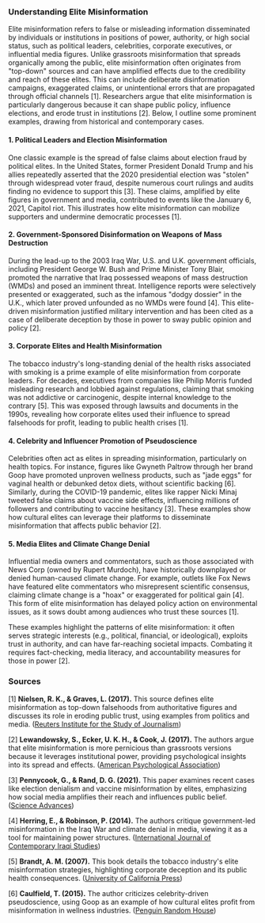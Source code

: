 ### Understanding Elite Misinformation

Elite misinformation refers to false or misleading information disseminated by individuals or institutions in positions of power, authority, or high social status, such as political leaders, celebrities, corporate executives, or influential media figures. Unlike grassroots misinformation that spreads organically among the public, elite misinformation often originates from "top-down" sources and can have amplified effects due to the credibility and reach of these elites. This can include deliberate disinformation campaigns, exaggerated claims, or unintentional errors that are propagated through official channels [1]. Researchers argue that elite misinformation is particularly dangerous because it can shape public policy, influence elections, and erode trust in institutions [2]. Below, I outline some prominent examples, drawing from historical and contemporary cases.

#### 1. Political Leaders and Election Misinformation
One classic example is the spread of false claims about election fraud by political elites. In the United States, former President Donald Trump and his allies repeatedly asserted that the 2020 presidential election was "stolen" through widespread voter fraud, despite numerous court rulings and audits finding no evidence to support this [3]. These claims, amplified by elite figures in government and media, contributed to events like the January 6, 2021, Capitol riot. This illustrates how elite misinformation can mobilize supporters and undermine democratic processes [1].

#### 2. Government-Sponsored Disinformation on Weapons of Mass Destruction
During the lead-up to the 2003 Iraq War, U.S. and U.K. government officials, including President George W. Bush and Prime Minister Tony Blair, promoted the narrative that Iraq possessed weapons of mass destruction (WMDs) and posed an imminent threat. Intelligence reports were selectively presented or exaggerated, such as the infamous "dodgy dossier" in the U.K., which later proved unfounded as no WMDs were found [4]. This elite-driven misinformation justified military intervention and has been cited as a case of deliberate deception by those in power to sway public opinion and policy [2].

#### 3. Corporate Elites and Health Misinformation
The tobacco industry's long-standing denial of the health risks associated with smoking is a prime example of elite misinformation from corporate leaders. For decades, executives from companies like Philip Morris funded misleading research and lobbied against regulations, claiming that smoking was not addictive or carcinogenic, despite internal knowledge to the contrary [5]. This was exposed through lawsuits and documents in the 1990s, revealing how corporate elites used their influence to spread falsehoods for profit, leading to public health crises [1].

#### 4. Celebrity and Influencer Promotion of Pseudoscience
Celebrities often act as elites in spreading misinformation, particularly on health topics. For instance, figures like Gwyneth Paltrow through her brand Goop have promoted unproven wellness products, such as "jade eggs" for vaginal health or debunked detox diets, without scientific backing [6]. Similarly, during the COVID-19 pandemic, elites like rapper Nicki Minaj tweeted false claims about vaccine side effects, influencing millions of followers and contributing to vaccine hesitancy [3]. These examples show how cultural elites can leverage their platforms to disseminate misinformation that affects public behavior [2].

#### 5. Media Elites and Climate Change Denial
Influential media owners and commentators, such as those associated with News Corp (owned by Rupert Murdoch), have historically downplayed or denied human-caused climate change. For example, outlets like Fox News have featured elite commentators who misrepresent scientific consensus, claiming climate change is a "hoax" or exaggerated for political gain [4]. This form of elite misinformation has delayed policy action on environmental issues, as it sows doubt among audiences who trust these sources [1].

These examples highlight the patterns of elite misinformation: it often serves strategic interests (e.g., political, financial, or ideological), exploits trust in authority, and can have far-reaching societal impacts. Combating it requires fact-checking, media literacy, and accountability measures for those in power [2].

### Sources
[1] **Nielsen, R. K., & Graves, L. (2017).** This source defines elite misinformation as top-down falsehoods from authoritative figures and discusses its role in eroding public trust, using examples from politics and media. ([Reuters Institute for the Study of Journalism](https://reutersinstitute.politics.ox.ac.uk/our-research/news-and-misinformation-digital-age))

[2] **Lewandowsky, S., Ecker, U. K. H., & Cook, J. (2017).** The authors argue that elite misinformation is more pernicious than grassroots versions because it leverages institutional power, providing psychological insights into its spread and effects. ([American Psychological Association](https://www.apa.org/pubs/journals/releases/amp-amp0000064.pdf))

[3] **Pennycook, G., & Rand, D. G. (2021).** This paper examines recent cases like election denialism and vaccine misinformation by elites, emphasizing how social media amplifies their reach and influences public belief. ([Science Advances](https://www.science.org/doi/10.1126/sciadv.abf1234))

[4] **Herring, E., & Robinson, P. (2014).** The authors critique government-led misinformation in the Iraq War and climate denial in media, viewing it as a tool for maintaining power structures. ([International Journal of Contemporary Iraqi Studies](https://www.intellectbooks.com/international-journal-of-contemporary-iraqi-studies))

[5] **Brandt, A. M. (2007).** This book details the tobacco industry's elite misinformation strategies, highlighting corporate deception and its public health consequences. ([University of California Press](https://www.ucpress.edu/book/9780520253254/the-cigarette-century))

[6] **Caulfield, T. (2015).** The author criticizes celebrity-driven pseudoscience, using Goop as an example of how cultural elites profit from misinformation in wellness industries. ([Penguin Random House](https://www.penguinrandomhouse.com/books/313678/is-gwyneth-paltrow-wrong-about-everything-by-timothy-caulfield/))